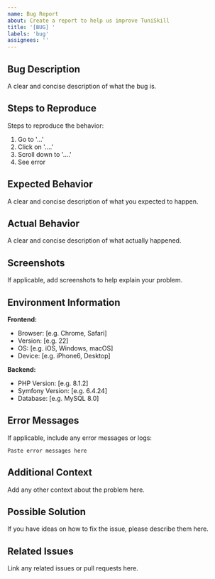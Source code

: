 ```yaml
---
name: Bug Report
about: Create a report to help us improve TuniSkill
title: '[BUG] '
labels: 'bug'
assignees: ''
---
```


## Bug Description
A clear and concise description of what the bug is.

## Steps to Reproduce
Steps to reproduce the behavior:
1. Go to '...'
2. Click on '....'
3. Scroll down to '....'
4. See error

## Expected Behavior
A clear and concise description of what you expected to happen.

## Actual Behavior
A clear and concise description of what actually happened.

## Screenshots
If applicable, add screenshots to help explain your problem.

## Environment Information
**Frontend:**
- Browser: [e.g. Chrome, Safari]
- Version: [e.g. 22]
- OS: [e.g. iOS, Windows, macOS]
- Device: [e.g. iPhone6, Desktop]

**Backend:**
- PHP Version: [e.g. 8.1.2]
- Symfony Version: [e.g. 6.4.24]
- Database: [e.g. MySQL 8.0]

## Error Messages
If applicable, include any error messages or logs:
```
Paste error messages here
```

## Additional Context
Add any other context about the problem here.

## Possible Solution
If you have ideas on how to fix the issue, please describe them here.

## Related Issues
Link any related issues or pull requests here.

